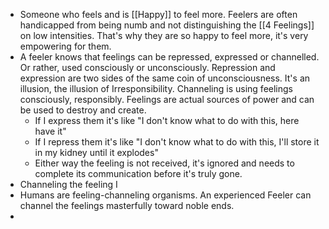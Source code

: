 - Someone who feels and is [[Happy]] to feel more. Feelers are often handicapped from being numb and not distinguishing the [[4 Feelings]] on low intensities. That's why they are so happy to feel more, it's very empowering for them.
- A feeler knows that feelings can be repressed, expressed or channelled. Or rather, used consciously or unconsciously. Repression and expression are two sides of the same coin of unconsciousness. It's an illusion, the illusion of Irresponsibility. Channeling is using feelings consciously, responsibly. Feelings are actual sources of power and can be used to destroy and create.
	- If I express them it's like "I don't know what to do with this, here have it"
	- If I repress them it's like "I don't know what to do with this, I'll store it in my kidney until it explodes"
	- Either way the feeling is not received, it's ignored and needs to complete its communication before it's truly gone.
- Channeling the feeling I
- Humans are feeling-channeling organisms. An experienced Feeler can channel the feelings masterfully toward noble ends.
-
